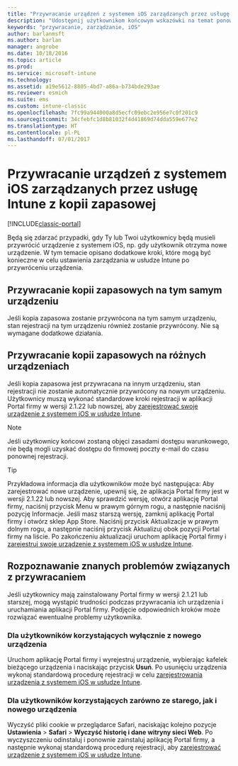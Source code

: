 ```yaml
---
title: "Przywracanie urządzeń z systemem iOS zarządzanych przez usługę Intune z kopii zapasowej"
description: "Udostępnij użytkownikom końcowym wskazówki na temat ponownej rejestracji ich urządzeń po przywróceniu z kopii zapasowej."
keywords: "przywracanie, zarządzanie, iOS"
author: barlanmsft
ms.author: barlan
manager: angrobe
ms.date: 10/18/2016
ms.topic: article
ms.prod: 
ms.service: microsoft-intune
ms.technology: 
ms.assetid: a19e5612-8805-4bd7-a86a-b734bde293ae
ms.reviewer: esmich
ms.suite: ems
ms.custom: intune-classic
ms.openlocfilehash: 7fc99a944000a8d5ecfc09ebc2e956e7c0f201c9
ms.sourcegitcommit: 34cfebfc1d8b81032f4d41869d74dda559e677e2
ms.translationtype: HT
ms.contentlocale: pl-PL
ms.lasthandoff: 07/01/2017
---
```

# <a name="restore-intune-managed-ios-devices-from-backup"></a>Przywracanie urządzeń z systemem iOS zarządzanych przez usługę Intune z kopii zapasowej

[!INCLUDE[classic-portal](../includes/classic-portal.md)]

Będą się zdarzać przypadki, gdy Ty lub Twoi użytkownicy będą musieli przywrócić urządzenie z systemem iOS, np. gdy użytkownik otrzyma nowe urządzenie. W tym temacie opisano dodatkowe kroki, które mogą być konieczne w celu ustawienia zarządzania w usłudze Intune po przywróceniu urządzenia.

## <a name="restoring-backups-onto-the-same-device"></a>Przywracanie kopii zapasowych na tym samym urządzeniu

Jeśli kopia zapasowa zostanie przywrócona na tym samym urządzeniu, stan rejestracji na tym urządzeniu również zostanie przywrócony. Nie są wymagane dodatkowe działania.

## <a name="restoring-backups-onto-different-devices"></a>Przywracanie kopii zapasowych na różnych urządzeniach

Jeśli kopia zapasowa jest przywracana na innym urządzeniu, stan rejestracji nie zostanie automatycznie przywrócony na nowym urządzeniu. Użytkownicy muszą wykonać standardowe kroki rejestracji w aplikacji Portal firmy w wersji 2.1.22 lub nowszej, aby [zarejestrować swoje urządzenie z systemem iOS w usłudze Intune](/intune-user-help/enroll-your-device-in-intune-ios).

> [!NOTE]
> Jeśli użytkownicy końcowi zostaną objęci zasadami dostępu warunkowego, nie będą mogli uzyskać dostępu do firmowej poczty e-mail do czasu ponownej rejestracji.

> [!TIP]
> Przykładowa informacja dla użytkowników może być następująca: Aby zarejestrować nowe urządzenie, upewnij się, że aplikacja Portal firmy jest w wersji 2.1.22 lub nowszej. Aby sprawdzić wersję, otwórz aplikację Portal firmy, naciśnij przycisk Menu w prawym górnym rogu, a następnie naciśnij pozycję Informacje. Jeśli masz starszą wersję, zamknij aplikację Portal firmy i otwórz sklep App Store. Naciśnij przycisk Aktualizacje w prawym dolnym rogu, a następnie naciśnij przycisk Aktualizuj obok pozycji Portal firmy na liście. Po zakończeniu aktualizacji uruchom aplikację Portal firmy i [zarejestruj swoje urządzenie z systemem iOS w usłudze Intune](/intune-user-help/enroll-your-device-in-intune-ios).

## <a name="resolving-known-issues-with-restores"></a>Rozpoznawanie znanych problemów związanych z przywracaniem

Jeśli użytkownicy mają zainstalowany Portal firmy w wersji 2.1.21 lub starszej, mogą wystąpić trudności podczas przywracania ich urządzenia i uruchamiania aplikacji Portal firmy. Podjęcie odpowiednich kroków może rozwiązać ewentualne problemy użytkownika.

### <a name="for-users-who-will-only-use-their-new-device"></a>Dla użytkowników korzystających wyłącznie z nowego urządzenia
Uruchom aplikację Portal firmy i wyrejestruj urządzenie, wybierając kafelek bieżącego urządzenia i naciskając przycisk __Usuń__. Po usunięciu urządzenia wykonaj standardową procedurę rejestracji w celu [zarejestrowania urządzenia z systemem iOS w usłudze Intune](/intune-user-help/enroll-your-device-in-intune-ios).

### <a name="for-users-who-will-use-both-their-old-and-new-devices"></a>Dla użytkowników korzystających zarówno ze starego, jak i nowego urządzenia
Wyczyść pliki cookie w przeglądarce Safari, naciskając kolejno pozycje __Ustawienia__ > __Safari__ > __Wyczyść historię i dane witryny sieci Web__. Po wyczyszczeniu odinstaluj i ponownie zainstaluj aplikację Portal firmy, a następnie wykonaj standardową procedurę rejestracji, aby [zarejestrować urządzenie z systemem iOS w usłudze Intune](/intune-user-help/enroll-your-device-in-intune-ios).
